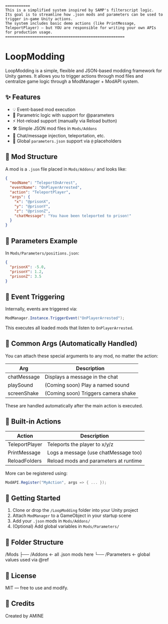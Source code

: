 ```DISCLAIMER:
===========
This is a simplified system inspired by SAMP's filterscript logic.
Its goal is to streamline how .json mods and parameters can be used to trigger in-game Unity actions.
The system includes basic demo actions (like PrintMessage, TeleportPlayer) — but YOU are responsible for writing your own APIs for production usage.
=====================================================
```

# LoopModding

LoopModding is a simple, flexible and JSON-based modding framework for Unity games. It allows you to trigger actions through mod files and centralize game logic through a ModManager + ModAPI system.

✨ Features
-----------
- 💡 Event-based mod execution
- 🧠 Parametric logic with support for @parameters
- ⚡ Hot-reload support (manually via Reload button)
- 🛠️ Simple JSON mod files in `Mods/Addons`
- 💬 Chat/message injection, teleportation, etc.
- 📁 Global `parameters.json` support via `@` placeholders

🧩 Mod Structure
----------------
A mod is a `.json` file placed in `Mods/Addons/` and looks like:

```json
{
  "modName": "TeleportOnArrest",
  "eventName": "OnPlayerArrested",
  "action": "TeleportPlayer",
  "args": {
    "x": "@prisonX",
    "y": "@prisonY",
    "z": "@prisonZ",
    "chatMessage": "You have been teleported to prison!"
  }
}
```

📂 Parameters Example
---------------------
In `Mods/Parameters/positions.json`:

```json
{
  "prisonX": -5.0,
  "prisonY": 1.2,
  "prisonZ": 3.5
}
```

🔄 Event Triggering
-------------------
Internally, events are triggered via:

```csharp
ModManager.Instance.TriggerEvent("OnPlayerArrested");
```

This executes all loaded mods that listen to `OnPlayerArrested`.

🧠 Common Args (Automatically Handled)
--------------------------------------
You can attach these special arguments to any mod, no matter the action:

| Arg            | Description                         |
|----------------|-------------------------------------|
| chatMessage    | Displays a message in the chat      |
| playSound      | (Coming soon) Play a named sound    |
| screenShake    | (Coming soon) Triggers camera shake |

These are handled automatically after the main action is executed.

🧰 Built-in Actions
-------------------
| Action           | Description                            |
|------------------|----------------------------------------|
| TeleportPlayer   | Teleports the player to x/y/z          |
| PrintMessage     | Logs a message (use chatMessage too)   |
| ReloadFolders    | Reload mods and parameters at runtime  |

More can be registered using:

```csharp
ModAPI.Register("MyAction", args => { ... });
```

🚀 Getting Started
------------------
1. Clone or drop the `/LoopModding` folder into your Unity project
2. Attach `ModManager` to a GameObject in your startup scene
3. Add your `.json` mods in `Mods/Addons/`
4. (Optional) Add global variables in `Mods/Parameters/`

📄 Folder Structure
-------------------
/Mods
 ├── /Addons          ← all .json mods here
 └── /Parameters       ← global values used via @ref

📜 License
----------
MIT — free to use and modify.

💬 Credits
----------
Created by AMINE
